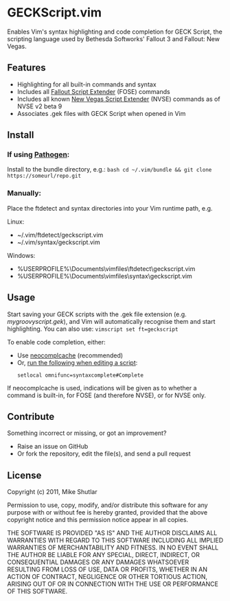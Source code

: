 # GECKScript.vim

Enables Vim's syntax highlighting and code completion for GECK Script, the scripting language used by Bethesda Softworks' Fallout 3 and Fallout: New Vegas.


## Features

* Highlighting for all built-in commands and syntax
* Includes all [Fallout Script Extender](http://fose.silverlock.org/) (FOSE) commands
* Includes all known [New Vegas Script Extender](http://nvse.silverlock.org/) (NVSE) commands as of NVSE v2 beta 9
* Associates .gek files with GECK Script when opened in Vim


## Install

### If using [Pathogen](http://www.vim.org/scripts/script.php?script_id=2332):

Install to the bundle directory, e.g.:
    ```bash
    cd ~/.vim/bundle && git clone https://someurl/repo.git
    ```


### Manually:

Place the ftdetect and syntax directories into your Vim runtime path, e.g.

Linux:

* ~/.vim/ftdetect/geckscript.vim
* ~/.vim/syntax/geckscript.vim

Windows:    

* %USERPROFILE%\Documents\vimfiles\ftdetect\geckscript.vim
* %USERPROFILE%\Documents\vimfiles\syntax\geckscript.vim


## Usage

Start saving your GECK scripts with the .gek file extension (e.g. *mygroovyscript.gek*), and Vim will automatically recognise them and start highlighting. You can also use:
    ```vimscript
    set ft=geckscript
    ```

To enable code completion, either:

* Use [neocomplcache](http://www.vim.org/scripts/script.php?script_id=2620) (recommended)
* Or, [run the following when editing a script](http://vimdoc.sourceforge.net/htmldoc/insert.html#ft-syntax-omni):
    ```vimscript
    setlocal omnifunc=syntaxcomplete#Complete
    ```

If neocomplcache is used, indications will be given as to whether a command is built-in, for FOSE (and therefore NVSE), or for NVSE only.


## Contribute

Something incorrect or missing, or got an improvement?

* Raise an issue on GitHub
* Or fork the repository, edit the file(s), and send a pull request


## License

Copyright (c) 2011, Mike Shutlar

Permission to use, copy, modify, and/or distribute this software for any purpose with or without fee is hereby granted, provided that the above copyright notice and this permission notice appear in all copies.

THE SOFTWARE IS PROVIDED "AS IS" AND THE AUTHOR DISCLAIMS ALL WARRANTIES WITH REGARD TO THIS SOFTWARE INCLUDING ALL IMPLIED WARRANTIES OF MERCHANTABILITY AND FITNESS. IN NO EVENT SHALL THE AUTHOR BE LIABLE FOR ANY SPECIAL, DIRECT, INDIRECT, OR CONSEQUENTIAL DAMAGES OR ANY DAMAGES WHATSOEVER RESULTING FROM LOSS OF USE, DATA OR PROFITS, WHETHER IN AN ACTION OF CONTRACT, NEGLIGENCE OR OTHER TORTIOUS ACTION, ARISING OUT OF OR IN CONNECTION WITH THE USE OR PERFORMANCE OF THIS SOFTWARE.

